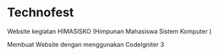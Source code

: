 # Technofest
Website kegiatan HIMASISKO (Himpunan Mahasiswa Sistem Komputer )

Membuat Website dengan menggunakan CodeIgniter 3
